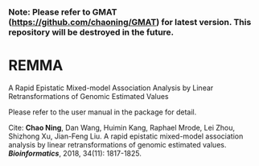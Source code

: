 ### Note: Please refer to GMAT (https://github.com/chaoning/GMAT) for latest version. This repository will be destroyed in the future.


# **REMMA**

A Rapid Epistatic Mixed-model Association Analysis by Linear Retransformations of Genomic Estimated Values

Please refer to the user manual in the package for detail.

Cite: **Chao Ning**, Dan Wang, Huimin Kang, Raphael Mrode, Lei Zhou, Shizhong Xu, Jian-Feng Liu. A rapid epistatic mixed-model association analysis by linear retransformations of genomic estimated values. ***Bioinformatics***, 2018, 34(11): 1817-1825.
